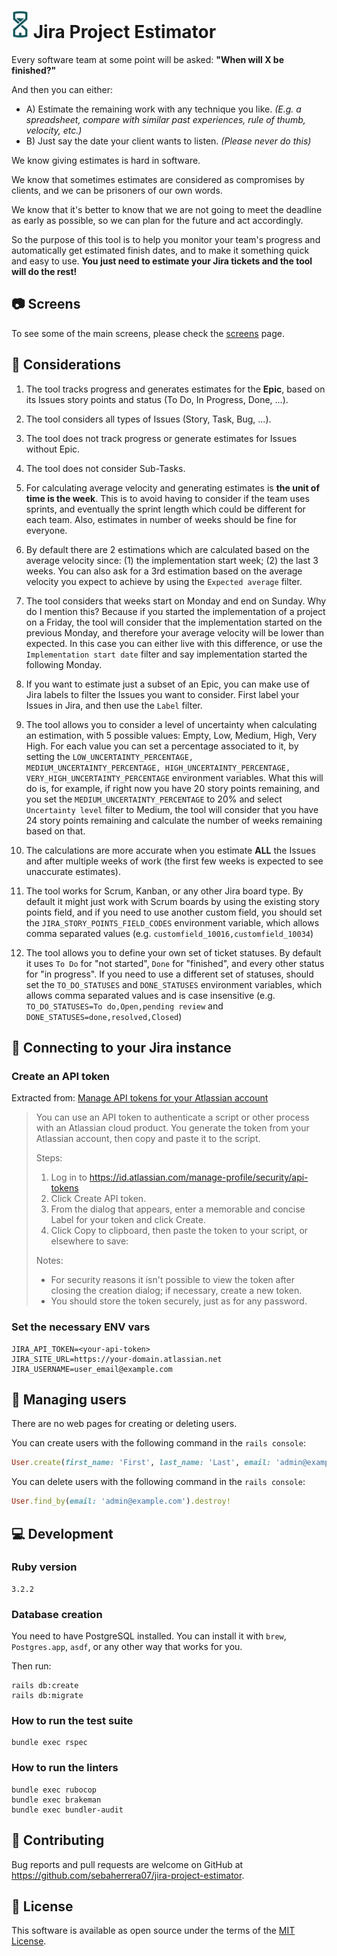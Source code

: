 # ![Jira Project Estimator](public/ms-icon-28x44.png) Jira Project Estimator 

Every software team at some point will be asked: **"When will X be finished?"**

And then you can either:
* A) Estimate the remaining work with any technique you like. _(E.g. a spreadsheet, compare with similar past experiences, rule of thumb, velocity, etc.)_
* B) Just say the date your client wants to listen. _(Please never do this)_

We know giving estimates is hard in software.

We know that sometimes estimates are considered as compromises by clients, and we can be prisoners of our own words.

We know that it's better to know that we are not going to meet the deadline as early as possible, so we can plan for the future and act accordingly.

So the purpose of this tool is to help you monitor your team's progress and automatically get estimated finish dates, and to make it something quick and easy to use. **You just need to estimate your Jira tickets and the tool will do the rest!**


## :camera: Screens
To see some of the main screens, please check the [screens](docs/SCREENS.md) page.


## :thought_balloon: Considerations
1. The tool tracks progress and generates estimates for the **Epic**, based on its Issues story points and status (To Do, In Progress, Done, ...).

2. The tool considers all types of Issues (Story, Task, Bug, ...).

3. The tool does not track progress or generate estimates for Issues without Epic.

4. The tool does not consider Sub-Tasks.

5. For calculating average velocity and generating estimates is **the unit of time is the week**. This is to avoid having to consider if the team uses sprints, and eventually the sprint length which could be different for each team. Also, estimates in number of weeks should be fine for everyone.

6. By default there are 2 estimations which are calculated based on the average velocity since: (1) the implementation start week; (2) the last 3 weeks. You can also ask for a 3rd estimation based on the average velocity you expect to achieve by using the `Expected average` filter.

7. The tool considers that weeks start on Monday and end on Sunday. Why do I mention this? Because if you started the implementation of a project on a Friday, the tool will consider that the implementation started on the previous Monday, and therefore your average velocity will be lower than expected. In this case you can either live with this difference, or use the `Implementation start date` filter and say implementation started the following Monday.

8. If you want to estimate just a subset of an Epic, you can make use of Jira labels to filter the Issues you want to consider. First label your Issues in Jira, and then use the `Label` filter.

9. The tool allows you to consider a level of uncertainty when calculating an estimation, with 5 possible values: Empty, Low, Medium, High, Very High. For each value you can set a percentage associated to it, by setting the `LOW_UNCERTAINTY_PERCENTAGE, MEDIUM_UNCERTAINTY_PERCENTAGE, HIGH_UNCERTAINTY_PERCENTAGE, VERY_HIGH_UNCERTAINTY_PERCENTAGE` environment variables. What this will do is, for example, if right now you have 20 story points remaining, and you set the `MEDIUM_UNCERTAINTY_PERCENTAGE` to 20% and select `Uncertainty level` filter to Medium, the tool will consider that you have 24 story points remaining and calculate the number of weeks remaining based on that.

10. The calculations are more accurate when you estimate **ALL** the Issues and after multiple weeks of work (the first few weeks is expected to see unaccurate estimates).

11. The tool works for Scrum, Kanban, or any other Jira board type. By default it might just work with Scrum boards by using the existing story points field, and if you need to use another custom field, you should set the `JIRA_STORY_POINTS_FIELD_CODES` environment variable, which allows comma separated values (e.g. `customfield_10016,customfield_10034`)

12. The tool allows you to define your own set of ticket statuses. By default it uses `To Do` for "not started", `Done` for "finished", and every other status for "in progress". If you need to use a different set of statuses, should set the `TO_DO_STATUSES` and `DONE_STATUSES` environment variables, which allows comma separated values and is case insensitive (e.g. `TO_DO_STATUSES=To do,Open,pending review` and `DONE_STATUSES=done,resolved,Closed`)

## :electric_plug: Connecting to your Jira instance

### Create an API token
Extracted from: [Manage API tokens for your Atlassian account](https://support.atlassian.com/atlassian-account/docs/manage-api-tokens-for-your-atlassian-account/)

> You can use an API token to authenticate a script or other process with an Atlassian cloud product. You generate the token from your Atlassian account, then copy and paste it to the script.
>
> Steps:
> 1. Log in to https://id.atlassian.com/manage-profile/security/api-tokens
> 2. Click Create API token.
> 3. From the dialog that appears, enter a memorable and concise Label for your token and click Create.
> 4. Click Copy to clipboard, then paste the token to your script, or elsewhere to save:
>
> Notes:
> * For security reasons it isn't possible to view the token after closing the creation dialog; if necessary, create a new token.
> * You should store the token securely, just as for any password.

### Set the necessary ENV vars
```
JIRA_API_TOKEN=<your-api-token>
JIRA_SITE_URL=https://your-domain.atlassian.net
JIRA_USERNAME=user_email@example.com
```


## :busts_in_silhouette: Managing users
There are no web pages for creating or deleting users.

You can create users with the following command in the `rails console`:

```ruby
User.create(first_name: 'First', last_name: 'Last', email: 'admin@example.com', password: 's3cur3_P4ssw0rd#!')
```

You can delete users with the following command in the `rails console`:

```ruby
User.find_by(email: 'admin@example.com').destroy!
```


## :computer: Development
### Ruby version
```
3.2.2
```

### Database creation
You need to have PostgreSQL installed. You can install it with `brew`, `Postgres.app`, `asdf`, or any other way that works for you.

Then run:

```
rails db:create
rails db:migrate
```

### How to run the test suite
```
bundle exec rspec
```

### How to run the linters
```
bundle exec rubocop
bundle exec brakeman
bundle exec bundler-audit
```


## :raising_hand: Contributing
Bug reports and pull requests are welcome on GitHub at https://github.com/sebaherrera07/jira-project-estimator.


## :ledger: License
This software is available as open source under the terms of the [MIT License](https://opensource.org/licenses/MIT).

